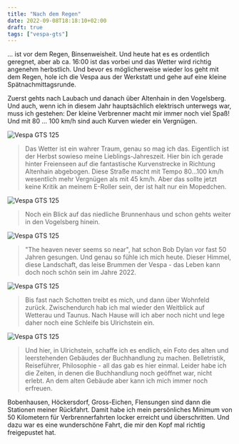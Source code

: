 ```yaml
---
title: "Nach dem Regen"
date: 2022-09-08T18:18:10+02:00
draft: true
tags: ["vespa-gts"]
---
```

... ist vor dem Regen, Binsenweisheit. Und heute hat es es ordentlich geregnet, aber ab ca. 16:00 ist das vorbei und das Wetter wird richtig angenehm herbstlich. Und bevor es möglicherweise wieder los geht mit dem Regen, hole ich die Vespa aus der Werkstatt und gehe auf eine kleine Spätnachmittagsrunde. 

Zuerst gehts nach Laubach und danach über Altenhain in den Vogelsberg. Und auch, wenn ich in diesem Jahr hauptsächlich elektrisch unterwegs war, muss ich gestehen: Der kleine Verbrenner macht mir immer noch viel Spaß! Und mit 80 ... 100 km/h sind auch Kurven wieder ein Vergnügen.


![Vespa GTS 125](../09-08-p01.jpg)
> Das Wetter ist ein wahrer Traum, genau so mag ich das. Eigentlich ist der Herbst sowieso meine Lieblings-Jahreszeit. Hier bin ich gerade hinter Freienseen auf die fantastische Kurvenstrecke in Richtung Altenhain abgebogen. Diese Straße macht mit Tempo 80...100 km/h wesentlich mehr Vergnügen als mit 45 km/h. Aber das sollte jetzt keine Kritik an meinem E-Roller sein, der ist halt nur ein Mopedchen.

![Vespa GTS 125](../09-08-p02.jpg)
> Noch ein Blick auf das niedliche Brunnenhaus und schon gehts weiter in den Vogelsberg hinein.

![Vespa GTS 125](../09-08-p03.jpg)
> "The heaven never seems so near", hat schon Bob Dylan vor fast 50 Jahren gesungen. Und genau so fühle ich mich heute. Dieser Himmel, diese Landschaft, das leise Brummen der Vespa - das Leben kann doch noch schön sein im Jahre 2022.

![Vespa GTS 125](../09-08-p04.jpg)
> Bis fast nach Schotten treibt es mich, und dann über Wohnfeld zurück. Zwischendurch hab ich mal wieder den Weitblick auf Wetterau und Taunus. Nach Hause will ich aber noch nicht und lege daher noch eine Schleife bis Ulrichstein ein.

![Vespa GTS 125](../09-08-p05.jpg)
> Und hier, in Ulrichstein, schaffe ich es endlich, ein Foto des alten und leerstehenden Gebäudes der Buchhandlung zu machen. Belletristik, Reiseführer, Philosophie - all das gab es hier einmal. Leider habe ich die Zeiten, in denen die Buchhandlung noch geöffnet war, nicht erlebt. An dem alten Gebäude aber kann ich mich immer noch erfreuen.

Bobenhausen, Höckersdorf, Gross-Eichen, Flensungen sind dann die Stationen meiner Rückfahrt. Damit habe ich mein persönliches Minimum von 50 Kilometern für Verbrennerfahrten locker erreicht und überschritten. Und dazu war es eine wunderschöne Fahrt, die mir den Kopf mal richtig freigepustet hat.
